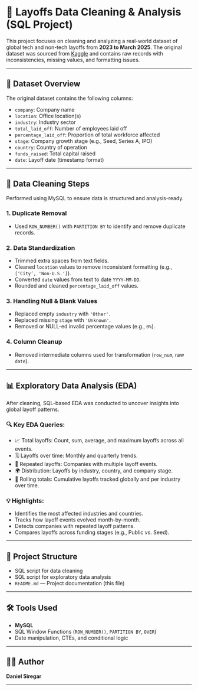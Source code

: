 # 🧼 Layoffs Data Cleaning & Analysis (SQL Project)

This project focuses on cleaning and analyzing a real-world dataset of global tech and non-tech layoffs from **2023 to March 2025**. The original dataset was sourced from [Kaggle](https://www.kaggle.com/datasets/happyude/world-layoffs?select=layoffs.csv) and contains raw records with inconsistencies, missing values, and formatting issues.

---

## 🧾 Dataset Overview

The original dataset contains the following columns:

- `company`: Company name
- `location`: Office location(s)
- `industry`: Industry sector
- `total_laid_off`: Number of employees laid off
- `percentage_laid_off`: Proportion of total workforce affected
- `stage`: Company growth stage (e.g., Seed, Series A, IPO)
- `country`: Country of operation
- `funds_raised`: Total capital raised
- `date`: Layoff date (timestamp format)

---

## 🧹 Data Cleaning Steps

Performed using MySQL to ensure data is structured and analysis-ready.

### 1. Duplicate Removal
- Used `ROW_NUMBER()` with `PARTITION BY` to identify and remove duplicate records.

### 2. Data Standardization
- Trimmed extra spaces from text fields.
- Cleaned `location` values to remove inconsistent formatting (e.g., `[‘City’, 'Non-U.S.']`).
- Converted `date` values from text to date `YYYY-MM-DD`.
- Rounded and cleaned `percentage_laid_off` values.

### 3. Handling Null & Blank Values
- Replaced empty `industry` with `'Other'`.
- Replaced missing `stage` with `'Unknown'`.
- Removed or NULL-ed invalid percentage values (e.g., `0%`).

### 4. Column Cleanup
- Removed intermediate columns used for transformation (`row_num`, raw `date`).

---

## 📊 Exploratory Data Analysis (EDA)

After cleaning, SQL-based EDA was conducted to uncover insights into global layoff patterns.

### 🔍 Key EDA Queries:
- 📈 Total layoffs: Count, sum, average, and maximum layoffs across all events.
- 🗓️ Layoffs over time: Monthly and quarterly trends.
- 🏢 Repeated layoffs: Companies with multiple layoff events.
- 🌍 Distribution: Layoffs by industry, country, and company stage.
- 🔁 Rolling totals: Cumulative layoffs tracked globally and per industry over time.

### 💡 Highlights:
- Identifies the most affected industries and countries.
- Tracks how layoff events evolved month-by-month.
- Detects companies with repeated layoff patterns.
- Compares layoffs across funding stages (e.g., Public vs. Seed).


---

## 📂 Project Structure

- SQL script for data cleaning
- SQL script for exploratory data analysis
- `README.md` — Project documentation (this file)

---

## 🛠️ Tools Used

- **MySQL**
- SQL Window Functions (`ROW_NUMBER()`, `PARTITION BY`, `OVER`)
- Date manipulation, CTEs, and conditional logic

---

## 👨‍💻 Author

**Daniel Siregar**  


---
